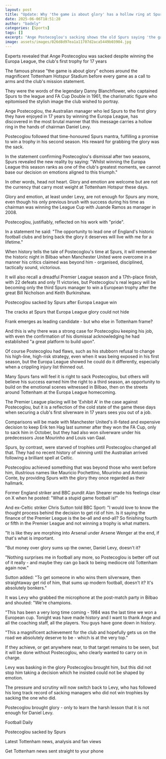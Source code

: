 ```yaml
---
layout: post
title: "Update: Why 'the game is about glory' has a hollow ring at Spurs"
date: 2025-06-06T18:51:28
author: "badely"
categories: [Sports]
tags: []
excerpt: "Ange Postecoglou's sacking shows the old Spurs saying 'the game is about glory' does not count under chairman Daniel Levy, says chief football writer "
image: assets/images/026d8d97ea1a11707d2aca5449b03904.jpg
---
```


Experts revealed that Ange Postecoglou was sacked despite winning the Europa League, the club's first trophy for 17 years

The famous phrase "the game is about glory" echoes around the magnificent Tottenham Hotspur Stadium before every game as a call to arms and the club's mission statement.

They were the words of the legendary Danny Blanchflower, who captained Spurs to the league and FA Cup Double in 1961, the charismatic figure who epitomised the stylish image the club wished to portray.

Ange Postecoglou, the Australian manager who led Spurs to the first glory they have enjoyed in 17 years by winning the Europa League, has discovered in the most brutal manner that this message carries a hollow ring in the hands of chairman Daniel Levy.

Postecoglou followed that time-honoured Spurs mantra, fulfilling a promise to win a trophy in his second season. His reward for grabbing the glory was the sack.

In the statement confirming Postecoglou's dismissal after two seasons, Spurs revealed the new reality by saying: "Whilst winning the Europa League this season ranks as one of the club's greatest moments, we cannot base our decision on emotions aligned to this triumph."

In other words, head not heart. Glory and emotion are welcome but are not the currency that carry most weight at Tottenham Hotspur these days.

Glory and emotion, at least under Levy, are not enough for Spurs any more, even though his only previous brush with success during his time as chairman was winning the League Cup with Juande Ramos as manager in 2008.

Postecoglou, justifiably, reflected on his work with "pride". 

In a statement he said: "The opportunity to lead one of England's historic football clubs and bring back the glory it deserves will live with me for a lifetime."

When history tells the tale of Postecoglou's time at Spurs, it will remember the historic night in Bilbao when Manchester United were overcome in a manner his critics claimed was beyond him - organised, disciplined, tactically sound, victorious.

It will also recall a dreadful Premier League season and a 17th-place finish, with 22 defeats and only 11 victories, but Postecoglou's real legacy will be becoming only the third Spurs manager to win a European trophy after the great Bill Nicholson and Keith Burkinshaw.

Postecoglou sacked by Spurs after Europa League win

The cracks at Spurs that Europa League glory could not hide

Frank emerges as leading candidate - but who else in Tottenham frame?

And this is why there was a strong case for Postecoglou keeping his job, with even the confirmation of his dismissal acknowledging he had established "a great platform to build upon".

Of course Postecoglou had flaws, such as his stubborn refusal to change his high-line, high-risk strategy, even when it was being exposed in his first season, but the Europa League showed he could do it differently, especially when a crippling injury list thinned out.

Many Spurs fans will feel it is right to sack Postecoglou, but others will believe his success earned him the right to a third season, an opportunity to build on the emotional scenes witnessed in Bilbao, then on the streets around Tottenham at the Europa League homecoming.

The Premier League placing will be 'Exhibit A' in the case against Postecoglou, but it is a reflection of the cold state of the game these days when securing a club's first silverware in 17 years sees you out of a job.

Comparisons will be made with Manchester United's ill-fated and expensive decision to keep Erik ten Hag last summer after they won the FA Cup, only to sack him in October, but they had also won silverware under his predecessors Jose Mourinho and Louis van Gaal.

Spurs, by contrast, were starved of trophies until Postecoglou changed all that. They had no recent history of winning until the Australian arrived following a brilliant spell at Celtic.

Postecoglou achieved something that was beyond those who went before him, illustrious names like Mauricio Pochettino, Mourinho and Antonio Conte, by providing Spurs with the glory they once regarded as their hallmark.

Former England striker and BBC pundit Alan Shearer made his feelings clear on X when he posted: "What a stupid game football is!"

And ex-Celtic striker Chris Sutton told BBC Sport: "I would love to know the thought process behind the decision to get rid of him. Is it saying the finance of the Premier League is the be-all and end-all? So finishing fourth or fifth in the Premier League and not winning a trophy is what matters.

"It is like they are morphing into Arsenal under Arsene Wenger at the end, if that's what is important.

"But money over glory sums up the owner, Daniel Levy, doesn't it?

"Nothing surprises me in football any more, so Postecoglou is better off out of it really - and maybe they can go back to being mediocre old Tottenham again now."

Sutton added: "To get someone in who wins them silverware, then straightaway get rid of him, that sums up modern football, doesn't it? It's absolutely bonkers."

It was Levy who grabbed the microphone at the post-match party in Bilbao and shouted: "We're champions.

"This has been a very long time coming - 1984 was the last time we won a European cup. Tonight was have made history and I want to thank Ange and all the coaching staff, all the players. You guys have gone down in history.

"This a magnificent achievement for the club and hopefully gets us on the road we absolutely deserve to be - which is at the very top."

If they achieve, or get anywhere near, to that target remains to be seen, but it will be done without Postecoglou, who clearly wanted to carry on in charge.

Levy was basking in the glory Postecoglou brought him, but this did not stop him taking a decision which he insisted could not be shaped by emotion.

The pressure and scrutiny will now switch back to Levy, who has followed his long track record of sacking managers who did not win trophies by sacking the one who did.

Postecoglou brought glory - only to learn the harsh lesson that it is not enough for Daniel Levy.

Football Daily

 Postecoglou sacked by Spurs

Latest Tottenham news, analysis and fan views

Get Tottenham news sent straight to your phone


